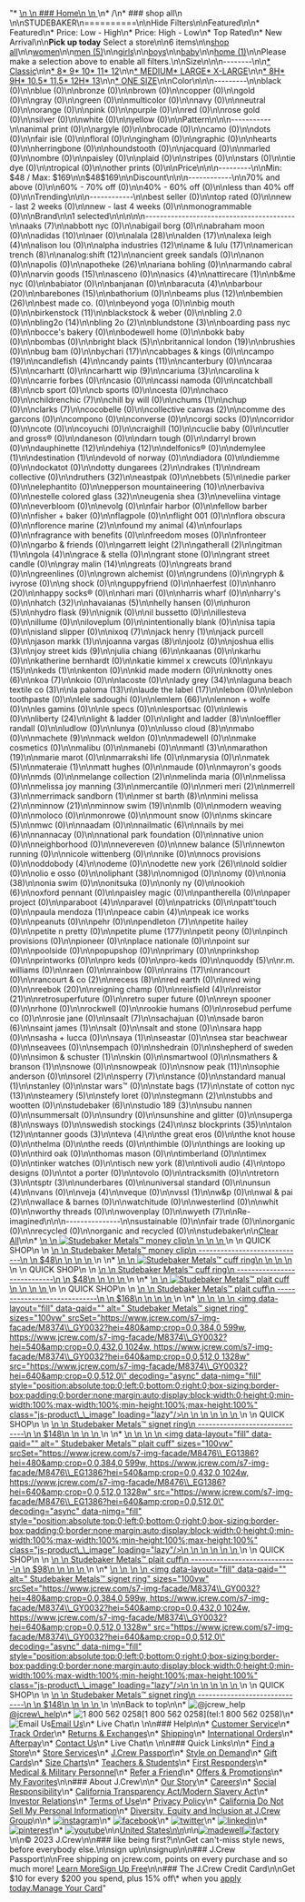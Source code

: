"*   [\n    \n    ### Home\n    \n    ](/)\n*   /\n*   ### shop all\n    \n\nSTUDEBAKER\n==========\n\nHide Filters\n\nFeatured\n\n*   Featured\n*   Price: Low - High\n*   Price: High - Low\n*   Top Rated\n*   New Arrival\n\n**Pick up today** Select a store\n\n6 items\n\n[shop all](/all/?crawl=no)\n\n[women](/all/womens?crawl=no)\n\n[men (5)](/all/mens?crawl=no)\n\n[girls](/all/girls?crawl=no)\n\n[boys](/all/boys?crawl=no)\n\n[baby](/all/baby?crawl=no)\n\n[home (1)](/all/home?crawl=no)\n\nPlease make a selection above to enable all filters.\n\nSize\n\n\n--------\n\n[*   Classic](/all/?brand=STUDEBAKER&crawl=no&fit=Classic)\n\n[*   8](/all/?brand=STUDEBAKER&crawl=no&size=8)[*   9](/all/?brand=STUDEBAKER&crawl=no&size=9)[*   10](/all/?brand=STUDEBAKER&crawl=no&size=10)[*   11](/all/?brand=STUDEBAKER&crawl=no&size=11)[*   12](/all/?brand=STUDEBAKER&crawl=no&size=12)\n\n[*   MEDIUM](/all/?brand=STUDEBAKER&crawl=no&size=MEDIUM)[*   LARGE](/all/?brand=STUDEBAKER&crawl=no&size=LARGE)[*   X-LARGE](/all/?brand=STUDEBAKER&crawl=no&size=X-LARGE)\n\n[*   8H](/all/?brand=STUDEBAKER&crawl=no&size=8H)[*   9H](/all/?brand=STUDEBAKER&crawl=no&size=9H)[*   10.5](/all/?brand=STUDEBAKER&crawl=no&size=10.5)[*   11.5](/all/?brand=STUDEBAKER&crawl=no&size=11.5)[*   12H](/all/?brand=STUDEBAKER&crawl=no&size=12H%20MEDIUM)[*   13](/all/?brand=STUDEBAKER&crawl=no&size=13)\n\n[*   ONE SIZE](/all/?brand=STUDEBAKER&crawl=no&size=ONE%20SIZE)\n\nColor\n\n\n---------\n\nblack (0)\n\nblue (0)\n\nbronze (0)\n\nbrown (0)\n\ncopper (0)\n\ngold (0)\n\ngray (0)\n\ngreen (0)\n\nmulticolor (0)\n\nnavy (0)\n\nneutral (0)\n\norange (0)\n\npink (0)\n\npurple (0)\n\nred (0)\n\nrose gold (0)\n\nsilver (0)\n\nwhite (0)\n\nyellow (0)\n\nPattern\n\n\n-----------\n\nanimal print (0)\n\nargyle (0)\n\nbrocade (0)\n\ncamo (0)\n\ndots (0)\n\nfair isle (0)\n\nfloral (0)\n\ngingham (0)\n\ngraphic (0)\n\nhearts (0)\n\nherringbone (0)\n\nhoundstooth (0)\n\njacquard (0)\n\nmarled (0)\n\nombre (0)\n\npaisley (0)\n\nplaid (0)\n\nstripes (0)\n\nstars (0)\n\ntie dye (0)\n\ntropical (0)\n\nother prints (0)\n\nPrice\n\n\n---------\n\nMin: $48 / Max: $169\n\n$48$169\n\nDiscount\n\n\n------------\n\n70% and above (0)\n\n60% - 70% off (0)\n\n40% - 60% off (0)\n\nless than 40% off (0)\n\nTrending\n\n\n------------\n\nbest seller (0)\n\ntop rated (0)\n\nnew - last 2 weeks (0)\n\nnew - last 4 weeks (0)\n\nmonogrammable (0)\n\nBrand\n\n1 selected[](/all/?crawl=no)\n\n\n\n\n-----------------------------------------\n\n[](/all/?brand=AAKS,STUDEBAKER&crawl=no)aaks (7)\n\nabbott nyc (0)\n\nabigail borg (0)\n\nabraham moon (0)\n\n[](/all/?brand=ADIDAS,STUDEBAKER&crawl=no)adidas (10)\n\naer (0)\n\n[](/all/?brand=ALALA,STUDEBAKER&crawl=no)alala (28)\n\n[](/all/?brand=ALDEN,STUDEBAKER&crawl=no)alden (17)\n\n[](/all/?brand=ALEXA%20LEIGH,STUDEBAKER&crawl=no)alexa leigh (4)\n\nalison lou (0)\n\n[](/all/?brand=ALPHA%20INDUSTRIES,STUDEBAKER&crawl=no)alpha industries (12)\n\n[](/all/?brand=AME%20%26%20LULU,STUDEBAKER&crawl=no)ame & lulu (17)\n\n[](/all/?brand=AMERICAN%20TRENCH,STUDEBAKER&crawl=no)american trench (8)\n\n[](/all/?brand=ANALOG%3ASHIFT,STUDEBAKER&crawl=no)analog:shift (12)\n\nancient greek sandals (0)\n\nanon (0)\n\napolis (0)\n\n[](/all/?brand=APOTHEKE,STUDEBAKER&crawl=no)apotheke (26)\n\nariana bohling (0)\n\narmando cabral (0)\n\n[](/all/?brand=ARVIN%20GOODS,STUDEBAKER&crawl=no)arvin goods (15)\n\nasceno (0)\n\n[](/all/?brand=ASICS,STUDEBAKER&crawl=no)asics (4)\n\n[](/all/?brand=ATTIRECARE,STUDEBAKER&crawl=no)attirecare (1)\n\nb&me nyc (0)\n\nbabiator (0)\n\nbanjanan (0)\n\n[](/all/?brand=BARACUTA,STUDEBAKER&crawl=no)baracuta (4)\n\n[](/all/?brand=BARBOUR,STUDEBAKER&crawl=no)barbour (20)\n\n[](/all/?brand=BAREBONES,STUDEBAKER&crawl=no)barebones (15)\n\nbathorium (0)\n\n[](/all/?brand=BEAMS%20PLUS,STUDEBAKER&crawl=no)beams plus (12)\n\n[](/all/?brand=BEMBIEN,STUDEBAKER&crawl=no)bembien (26)\n\nbest made co. (0)\n\nbeyond yoga (0)\n\nbig mouth (0)\n\n[](/all/?brand=Birkenstock,STUDEBAKER&crawl=no)birkenstock (11)\n\nblackstock & weber (0)\n\nbling 2.0 (0)\n\n[](/all/?brand=BLING2O,STUDEBAKER&crawl=no)bling2o (14)\n\n[](/all/?brand=BLING%202o,STUDEBAKER&crawl=no)bling 2o (2)\n\n[](/all/?brand=BLUNDSTONE,STUDEBAKER&crawl=no)blundstone (3)\n\nboarding pass nyc (0)\n\nbocce's bakery (0)\n\nbodewell home (0)\n\nbokk baby (0)\n\nbombas (0)\n\n[](/all/?brand=BRIGHT%20BLACK,STUDEBAKER&crawl=no)bright black (5)\n\n[](/all/?brand=BRITANNICAL%20LONDON,STUDEBAKER&crawl=no)britannical london (19)\n\nbrushies (0)\n\nbug bam (0)\n\n[](/all/?brand=BYCHARI,STUDEBAKER&crawl=no)bychari (17)\n\ncabbages & kings (0)\n\n[](/all/?brand=CAMPO,STUDEBAKER&crawl=no)campo (19)\n\n[](/all/?brand=CANDLEFISH,STUDEBAKER&crawl=no)candlefish (4)\n\n[](/all/?brand=CANDY%20PAINTS,STUDEBAKER&crawl=no)candy paints (11)\n\ncanterbury (0)\n\n[](/all/?brand=CARAA,STUDEBAKER&crawl=no)caraa (5)\n\ncarhartt (0)\n\n[](/all/?brand=CARHARTT%20WIP,STUDEBAKER&crawl=no)carhartt wip (9)\n\n[](/all/?brand=CARIUMA,STUDEBAKER&crawl=no)cariuma (3)\n\ncarolina k (0)\n\ncarrie forbes (0)\n\ncasio (0)\n\ncassi namoda (0)\n\n[](/all/?brand=CATCHBALL,STUDEBAKER&crawl=no)catchball (8)\n\ncb sport (0)\n\ncb sports (0)\n\ncesta (0)\n\nchaco (0)\n\n[](/all/?brand=CHILDRENCHIC,STUDEBAKER&crawl=no)childrenchic (7)\n\nchill by will (0)\n\n[](/all/?brand=CHUMS,STUDEBAKER&crawl=no)chums (1)\n\nchup (0)\n\n[](/all/?brand=CLARKS,STUDEBAKER&crawl=no)clarks (7)\n\ncocobelle (0)\n\n[](/all/?brand=COLLECTIVE%20CANVAS,STUDEBAKER&crawl=no)collective canvas (2)\n\ncomme des garcons (0)\n\ncompono (0)\n\nconverse (0)\n\ncorgi socks (0)\n\ncorridor (0)\n\ncote (0)\n\ncoyuchi (0)\n\n[](/all/?brand=CRAIGHILL,STUDEBAKER&crawl=no)craighill (10)\n\ncuclie baby (0)\n\ncutler and gross® (0)\n\ndaneson (0)\n\ndarn tough (0)\n\ndarryl brown (0)\n\n[](/all/?brand=DAUPHINETTE,STUDEBAKER&crawl=no)dauphinette (12)\n\n[](/all/?brand=DEHIYA,STUDEBAKER&crawl=no)dehiya (12)\n\ndelfonics® (0)\n\n[](/all/?brand=DEMYLEE,STUDEBAKER&crawl=no)demylee (1)\n\n[](/all/?brand=DESTINATION,STUDEBAKER&crawl=no)destination (1)\n\ndevold of norway (0)\n\ndiadora (0)\n\ndiemme (0)\n\ndockatot (0)\n\n[](/all/?brand=DOTTY%20DUNGAREES,STUDEBAKER&crawl=no)dotty dungarees (2)\n\n[](/all/?brand=DRAKES,STUDEBAKER&crawl=no)drakes (1)\n\ndream collective (0)\n\n[](/all/?brand=DRUTHERS,STUDEBAKER&crawl=no)druthers (32)\n\neastpak (0)\n\n[](/all/?brand=EBBETS,STUDEBAKER&crawl=no)ebbets (5)\n\nedie parker (0)\n\nelephantito (0)\n\n[](/all/?brand=EPPERSON%20MOUNTAINEERING,STUDEBAKER&crawl=no)epperson mountaineering (10)\n\nerbaviva (0)\n\n[](/all/?brand=ESTELLE%20COLORED%20GLASS,STUDEBAKER&crawl=no)estelle colored glass (32)\n\n[](/all/?brand=EUGENIA%20SHEA,STUDEBAKER&crawl=no)eugenia shea (3)\n\neveliina vintage (0)\n\neverbloom (0)\n\nevolg (0)\n\nfair harbor (0)\n\nfellow barber (0)\n\nfisher + baker (0)\n\nflagpole (0)\n\nflight 001 (0)\n\nflora obscura (0)\n\n[](/all/?brand=FLORENCE%20MARINE,STUDEBAKER&crawl=no)florence marine (2)\n\n[](/all/?brand=FOUND%20MY%20ANIMAL,STUDEBAKER&crawl=no)found my animal (4)\n\nfourlaps (0)\n\nfragrance with benefits (0)\n\nfreedom moses (0)\n\nfronteer (0)\n\ngarbo & friends (0)\n\n[](/all/?brand=GARRETT%20LEIGHT,STUDEBAKER&crawl=no)garrett leight (2)\n\n[](/all/?brand=GATHERALL,STUDEBAKER&crawl=no)gatherall (2)\n\n[](/all/?brand=GITMAN,STUDEBAKER&crawl=no)gitman (1)\n\n[](/all/?brand=GOLA,STUDEBAKER&crawl=no)gola (4)\n\ngrace & stella (0)\n\ngrant stone (0)\n\ngrant street candle (0)\n\n[](/all/?brand=GRAY%20MALIN,STUDEBAKER&crawl=no)gray malin (14)\n\ngreats (0)\n\ngreats brand (0)\n\ngreenlines (0)\n\ngrown alchemist (0)\n\ngrundens (0)\n\ngryph & ivyrose (0)\n\ng shock (0)\n\nguppyfriend (0)\n\nhaerfest (0)\n\n[](/all/?brand=HANRO,STUDEBAKER&crawl=no)hanro (20)\n\nhappy socks® (0)\n\nhari mari (0)\n\nharris wharf (0)\n\nharry's (0)\n\n[](/all/?brand=HATCH,STUDEBAKER&crawl=no)hatch (32)\n\n[](/all/?brand=HAVAIANAS,STUDEBAKER&crawl=no)havaianas (5)\n\nhelly hansen (0)\n\n[](/all/?brand=HURON,STUDEBAKER&crawl=no)huron (5)\n\n[](/all/?brand=HYDRO%20FLASK,STUDEBAKER&crawl=no)hydro flask (9)\n\nignik (0)\n\nil bussetto (0)\n\nillesteva (0)\n\nillume (0)\n\niloveplum (0)\n\nintentionally blank (0)\n\nisa tapia (0)\n\nisland slipper (0)\n\n[](/all/?brand=IXOQ,STUDEBAKER&crawl=no)ixoq (7)\n\n[](/all/?brand=JACK%20HENRY,STUDEBAKER&crawl=no)jack henry (1)\n\njack purcell (0)\n\n[](/all/?brand=JASON%20MARKK,STUDEBAKER&crawl=no)jason markk (1)\n\n[](/all/?brand=JOANNA%20VARGAS,STUDEBAKER&crawl=no)joanna vargas (8)\n\njoolz (0)\n\n[](/all/?brand=JOSHUA%20ELLIS,STUDEBAKER&crawl=no)joshua ellis (3)\n\n[](/all/?brand=JOY%20STREET%20KIDS,STUDEBAKER&crawl=no)joy street kids (9)\n\n[](/all/?brand=Julia%20Chiang,STUDEBAKER&crawl=no)julia chiang (6)\n\nkaanas (0)\n\nkarhu (0)\n\nkatherine bernhardt (0)\n\nkatie kimmel x crewcuts (0)\n\n[](/all/?brand=KAYU,STUDEBAKER&crawl=no)kayu (15)\n\n[](/all/?brand=KEDS,STUDEBAKER&crawl=no)keds (1)\n\nkenton (0)\n\nkid made modern (0)\n\n[](/all/?brand=KNOTTY%20ONES,STUDEBAKER&crawl=no)knotty ones (6)\n\n[](/all/?brand=KOA,STUDEBAKER&crawl=no)koa (7)\n\nkoio (0)\n\nlacoste (0)\n\n[](/all/?brand=LADY%20GREY,STUDEBAKER&crawl=no)lady grey (34)\n\n[](/all/?brand=LAGUNA%20BEACH%20TEXTILE%20CO,STUDEBAKER&crawl=no)laguna beach textile co (3)\n\n[](/all/?brand=LA%20PALOMA,STUDEBAKER&crawl=no)la paloma (13)\n\n[](/all/?brand=LAUDE%20THE%20LABEL,STUDEBAKER&crawl=no)laude the label (17)\n\nlebon (0)\n\nlebon toothpaste (0)\n\nlele sadoughi (0)\n\n[](/all/?brand=LEMLEM,STUDEBAKER&crawl=no)lemlem (66)\n\nlennon + wolfe (0)\n\nles gamins (0)\n\nle specs (0)\n\nlesportsac (0)\n\nlewis (0)\n\n[](/all/?brand=LIBERTY,STUDEBAKER&crawl=no)liberty (24)\n\nlight & ladder (0)\n\n[](/all/?brand=LIGHT%20AND%20LADDER,STUDEBAKER&crawl=no)light and ladder (8)\n\nloeffler randall (0)\n\nludlow (0)\n\nlunya (0)\n\n[](/all/?brand=LUSSO%20CLOUD,STUDEBAKER&crawl=no)lusso cloud (8)\n\nmabo (0)\n\n[](/all/?brand=MACHETE,STUDEBAKER&crawl=no)machete (9)\n\nmack weldon (0)\n\nmadewell (0)\n\nmake cosmetics (0)\n\nmalibu (0)\n\nmanebi (0)\n\n[](/all/?brand=MANTL,STUDEBAKER&crawl=no)mantl (3)\n\n[](/all/?brand=MARATHON,STUDEBAKER&crawl=no)marathon (19)\n\nmarie marot (0)\n\nmarrakshi life (0)\n\nmarysia (0)\n\n[](/all/?brand=MATEK,STUDEBAKER&crawl=no)matek (5)\n\n[](/all/?brand=MATERAIE,STUDEBAKER&crawl=no)materaie (1)\n\nmatt hughes (0)\n\nmaude (0)\n\nmayron's goods (0)\n\nmds (0)\n\n[](/all/?brand=MELANGE%20COLLECTION,STUDEBAKER&crawl=no)melange collection (2)\n\nmelinda maria (0)\n\nmelissa (0)\n\n[](/all/?brand=MELISSA%20JOY%20MANNING,STUDEBAKER&crawl=no)melissa joy manning (3)\n\nmercantile (0)\n\n[](/all/?brand=MERI%20MERI,STUDEBAKER&crawl=no)meri meri (2)\n\n[](/all/?brand=MERRELL,STUDEBAKER&crawl=no)merrell (3)\n\n[](/all/?brand=MERRIMACK%20SANDBORN,STUDEBAKER&crawl=no)merrimack sandborn (1)\n\n[](/all/?brand=MER%20ST%20BARTH,STUDEBAKER&crawl=no)mer st barth (8)\n\n[](/all/?brand=MINI%20MELISSA,STUDEBAKER&crawl=no)mini melissa (2)\n\n[](/all/?brand=MINNOW,STUDEBAKER&crawl=no)minnow (21)\n\n[](/all/?brand=MINNOW%20SWIM,STUDEBAKER&crawl=no)minnow swim (19)\n\nmlb (0)\n\nmodern weaving (0)\n\nmoloco (0)\n\nmonrowe (0)\n\nmount snow (0)\n\n[](/all/?brand=MS%20SKINCARE,STUDEBAKER&crawl=no)ms skincare (5)\n\nmwc (0)\n\nnaadam (0)\n\n[](/all/?brand=NAILMATIC,STUDEBAKER&crawl=no)nailmatic (6)\n\n[](/all/?brand=NAILS%20BY%20MEI,STUDEBAKER&crawl=no)nails by mei (6)\n\nnannacay (0)\n\nnational park foundation (0)\n\nnative union (0)\n\nneighborhood (0)\n\nnevereven (0)\n\n[](/all/?brand=New%20Balance,STUDEBAKER&crawl=no)new balance (5)\n\nnewton running (0)\n\nnicole wittenberg (0)\n\nnike (0)\n\nnocs provisions (0)\n\n[](/all/?brand=ODDOBODY,STUDEBAKER&crawl=no)oddobody (4)\n\nodeme (0)\n\n[](/all/?brand=ODETTE%20NEW%20YORK,STUDEBAKER&crawl=no)odette new york (26)\n\nold soldier (0)\n\nolio e osso (0)\n\n[](/all/?brand=OLIPHANT,STUDEBAKER&crawl=no)oliphant (38)\n\nomnigod (0)\n\nomy (0)\n\n[](/all/?brand=ONIA,STUDEBAKER&crawl=no)onia (38)\n\nonia swim (0)\n\nonitsuka (0)\n\nonly ny (0)\n\n[](/all/?brand=OOKIOH,STUDEBAKER&crawl=no)ookioh (6)\n\noxford pennant (0)\n\npaisley magic (0)\n\npantherella (0)\n\npaper project (0)\n\n[](/all/?brand=PARABOOT,STUDEBAKER&crawl=no)paraboot (4)\n\nparavel (0)\n\npatricks (0)\n\npatt'touch (0)\n\n[](/all/?brand=PAULA%20MENDOZA,STUDEBAKER&crawl=no)paula mendoza (1)\n\n[](/all/?brand=PEACE%20CABIN,STUDEBAKER&crawl=no)peace cabin (4)\n\npeak ice works (0)\n\npeanuts (0)\n\npehr (0)\n\n[](/all/?brand=PENDLETON,STUDEBAKER&crawl=no)pendleton (7)\n\npetite hailey (0)\n\npetite n pretty (0)\n\n[](/all/?brand=PETITE%20PLUME,STUDEBAKER&crawl=no)petite plume (177)\n\npetit peony (0)\n\npinch provisions (0)\n\npioneer (0)\n\nplace nationale (0)\n\npoint sur (0)\n\npoolside (0)\n\npopupshop (0)\n\nprimary (0)\n\nprinkshop (0)\n\nprintworks (0)\n\npro keds (0)\n\npro-keds (0)\n\n[](/all/?brand=QUODDY,STUDEBAKER&crawl=no)quoddy (5)\n\nr.m. williams (0)\n\nraen (0)\n\nrainbow (0)\n\n[](/all/?brand=RAINS,STUDEBAKER&crawl=no)rains (17)\n\nrancourt (0)\n\n[](/all/?brand=RANCOURT%20%26%20CO,STUDEBAKER&crawl=no)rancourt & co (2)\n\n[](/all/?brand=RECESS,STUDEBAKER&crawl=no)recess (8)\n\nred earth (0)\n\nred wing (0)\n\n[](/all/?brand=REEBOK,STUDEBAKER&crawl=no)reebok (20)\n\nreigning champ (0)\n\n[](/all/?brand=REISFIELD,STUDEBAKER&crawl=no)reisfield (4)\n\n[](/all/?brand=REISTOR,STUDEBAKER&crawl=no)reistor (21)\n\nretrosuperfuture (0)\n\nretro super future (0)\n\nreyn spooner (0)\n\nrhone (0)\n\nrockwell (0)\n\nrookie humans (0)\n\nrosebud perfume co (0)\n\nrosie jane (0)\n\n[](/all/?brand=SAALT,STUDEBAKER&crawl=no)saalt (7)\n\nsachajuan (0)\n\n[](/all/?brand=SADE%20BARON,STUDEBAKER&crawl=no)sade baron (6)\n\n[](/all/?brand=SAINT%20JAMES,STUDEBAKER&crawl=no)saint james (1)\n\nsalt (0)\n\nsalt and stone (0)\n\nsara happ (0)\n\nsasha + lucca (0)\n\n[](/all/?brand=SAYA,STUDEBAKER&crawl=no)saya (1)\n\nseastar (0)\n\nsea star beachwear (0)\n\nseavees (0)\n\nsempach (0)\n\nshedrain (0)\n\nshepherd of sweden (0)\n\n[](/all/?brand=SIMON%20%26%20SCHUSTER,STUDEBAKER&crawl=no)simon & schuster (1)\n\nskin (0)\n\nsmartwool (0)\n\n[](/all/?brand=SMATHERS%20%26%20BRANSON,STUDEBAKER&crawl=no)smathers & branson (1)\n\nsnowe (0)\n\nsnowpeak (0)\n\n[](/all/?brand=SNOW%20PEAK,STUDEBAKER&crawl=no)snow peak (11)\n\nsophie anderson (0)\n\n[](/all/?brand=SOREL,STUDEBAKER&crawl=no)sorel (2)\n\n[](/all/?brand=SPERRY,STUDEBAKER&crawl=no)sperry (7)\n\nstance (0)\n\n[](/all/?brand=STANDARD%20MANUAL,STUDEBAKER&crawl=no)standard manual (1)\n\nstanley (0)\n\nstar wars™ (0)\n\n[](/all/?brand=STATE%20BAGS,STUDEBAKER&crawl=no)state bags (17)\n\n[](/all/?brand=STATE%20OF%20COTTON%20NYC,STUDEBAKER&crawl=no)state of cotton nyc (13)\n\n[](/all/?brand=STEAMERY,STUDEBAKER&crawl=no)steamery (5)\n\nstefy loret (0)\n\n[](/all/?brand=STEGMANN,STUDEBAKER&crawl=no)stegmann (2)\n\nstubbs and wootten (0)\n\n[](/all/?crawl=no)studebaker (6)\n\n[](/all/?brand=STUDEBAKER,STUDIO%20189&crawl=no)studio 189 (3)\n\nsubu nannen (0)\n\nsummersalt (0)\n\nsundry (0)\n\nsunshine and glitter (0)\n\n[](/all/?brand=STUDEBAKER,SUPERGA&crawl=no)superga (8)\n\nsways (0)\n\n[](/all/?brand=STUDEBAKER,SWEDISH%20STOCKINGS&crawl=no)swedish stockings (24)\n\n[](/all/?brand=STUDEBAKER,SZ%20BLOCKPRINTS&crawl=no)sz blockprints (35)\n\n[](/all/?brand=STUDEBAKER,TALON&crawl=no)talon (12)\n\n[](/all/?brand=STUDEBAKER,TANNER%20GOODS&crawl=no)tanner goods (3)\n\n[](/all/?brand=STUDEBAKER,TEVA&crawl=no)teva (4)\n\nthe great eros (0)\n\nthe knot house (0)\n\nthelma (0)\n\nthe reeds (0)\n\nthimble (0)\n\nthings are looking up (0)\n\nthird oak (0)\n\nthomas mason (0)\n\ntimberland (0)\n\ntimex (0)\n\ntinker watches (0)\n\n[](/all/?brand=STUDEBAKER,TISCH%20NEW%20YORK&crawl=no)tisch new york (8)\n\n[](/all/?brand=STUDEBAKER,TIVOLI%20AUDIO&crawl=no)tivoli audio (4)\n\ntopo designs (0)\n\ntot a porter (0)\n\ntovolo (0)\n\ntracksmith (0)\n\n[](/all/?brand=STUDEBAKER,TRETORN&crawl=no)tretorn (3)\n\n[](/all/?brand=STUDEBAKER,TSPTR&crawl=no)tsptr (3)\n\nunderbares (0)\n\nuniversal standard (0)\n\n[](/all/?brand=STUDEBAKER,UNSUN&crawl=no)unsun (4)\n\nvans (0)\n\n[](/all/?brand=STUDEBAKER,VEJA&crawl=no)veja (4)\n\nveque (0)\n\n[](/all/?brand=STUDEBAKER,VSSL&crawl=no)vssl (1)\n\nw&p (0)\n\n[](/all/?brand=STUDEBAKER,WAL%20%26%20PAI&crawl=no)wal & pai (2)\n\nwallace & barnes (0)\n\nwatchitude (0)\n\nwesterlind (0)\n\nwhit (0)\n\nworthy threads (0)\n\nwovenplay (0)\n\n[](/all/?brand=STUDEBAKER,WYETH&crawl=no)wyeth (7)\n\nRe-imagined\n\n\n---------------\n\nsustainable (0)\n\nfair trade (0)\n\norganic (0)\n\nrecycled (0)\n\norganic and recycled (0)\n\nstudebaker[](/all/?crawl=no)\n\n[Clear All](/all/?crawl=no)\n\n*   [\n    \n    ![ Studebaker Metals™ money clip](https://www.jcrew.com/s7-img-facade/M8375_EG1386?hei=640&crop=0,0,512,0)\n    \n    \n    \n    ](/p/mens/categories/accessories/bags/wallets/studebaker-metals-money-clip/M8375?display=standard&fit=Classic&color_name=brass&colorProductCode=M8375)\n    \n    QUICK SHOP\n    \n    [\n    \n    Studebaker Metals™ money clip\n    -----------------------------\n    \n    $48\n    \n    \n    \n    ](/p/mens/categories/accessories/bags/wallets/studebaker-metals-money-clip/M8375?display=standard&fit=Classic&color_name=brass&colorProductCode=M8375)\n    \n*   [\n    \n    ![ Studebaker Metals™ cuff ring](https://www.jcrew.com/s7-img-facade/M8478_GY0032?hei=640&crop=0,0,512,0)\n    \n    \n    \n    ](/p/mens/categories/accessories/more-accessories/necessary-extras/studebaker-metals-cuff-ring/M8478?display=standard&fit=Classic&color_name=silver&colorProductCode=M8478)\n    \n    QUICK SHOP\n    \n    [\n    \n    Studebaker Metals™ cuff ring\n    ----------------------------\n    \n    $48\n    \n    \n    \n    ](/p/mens/categories/accessories/more-accessories/necessary-extras/studebaker-metals-cuff-ring/M8478?display=standard&fit=Classic&color_name=silver&colorProductCode=M8478)\n    \n*   [\n    \n    ![ Studebaker Metals™ plait cuff](https://www.jcrew.com/s7-img-facade/M8477_GY0032?hei=640&crop=0,0,512,0)\n    \n    \n    \n    ](/p/mens/categories/accessories/more-accessories/watches-and-bracelets/studebaker-metals-plait-cuff/M8477?display=standard&fit=Classic&color_name=silver&colorProductCode=M8477)\n    \n    QUICK SHOP\n    \n    [\n    \n    Studebaker Metals™ plait cuff\n    -----------------------------\n    \n    $168\n    \n    \n    \n    ](/p/mens/categories/accessories/more-accessories/watches-and-bracelets/studebaker-metals-plait-cuff/M8477?display=standard&fit=Classic&color_name=silver&colorProductCode=M8477)\n    \n*   [\n    \n    ![ Studebaker Metals™ signet ring](data:image/gif;base64,R0lGODlhAQABAIAAAAAAAP///yH5BAEAAAAALAAAAAABAAEAAAIBRAA7)\n    \n    <img data-layout=\"fill\" data-qaid=\"\" alt=\" Studebaker Metals™ signet ring\" sizes=\"100vw\" srcSet=\"https://www.jcrew.com/s7-img-facade/M8374\\_GY0032?hei=480&amp;crop=0,0,384,0 599w, https://www.jcrew.com/s7-img-facade/M8374\\_GY0032?hei=540&amp;crop=0,0,432,0 1024w, https://www.jcrew.com/s7-img-facade/M8374\\_GY0032?hei=640&amp;crop=0,0,512,0 1328w\" src=\"https://www.jcrew.com/s7-img-facade/M8374\\_GY0032?hei=640&amp;crop=0,0,512,0\" decoding=\"async\" data-nimg=\"fill\" style=\"position:absolute;top:0;left:0;bottom:0;right:0;box-sizing:border-box;padding:0;border:none;margin:auto;display:block;width:0;height:0;min-width:100%;max-width:100%;min-height:100%;max-height:100%\" class=\"js-product\\_\\_image\" loading=\"lazy\"/>\n    \n    \n    \n    \n    \n    ](/p/mens/categories/accessories/more-accessories/necessary-extras/studebaker-metals-signet-ring/M8374?display=standard&fit=Classic&color_name=silver&colorProductCode=M8374)\n    \n    QUICK SHOP\n    \n    [\n    \n    Studebaker Metals™ signet ring\n    ------------------------------\n    \n    $148\n    \n    \n    \n    ](/p/mens/categories/accessories/more-accessories/necessary-extras/studebaker-metals-signet-ring/M8374?display=standard&fit=Classic&color_name=silver&colorProductCode=M8374)\n    \n*   [\n    \n    ![ Studebaker Metals™ plait cuff](data:image/gif;base64,R0lGODlhAQABAIAAAAAAAP///yH5BAEAAAAALAAAAAABAAEAAAIBRAA7)\n    \n    <img data-layout=\"fill\" data-qaid=\"\" alt=\" Studebaker Metals™ plait cuff\" sizes=\"100vw\" srcSet=\"https://www.jcrew.com/s7-img-facade/M8476\\_EG1386?hei=480&amp;crop=0,0,384,0 599w, https://www.jcrew.com/s7-img-facade/M8476\\_EG1386?hei=540&amp;crop=0,0,432,0 1024w, https://www.jcrew.com/s7-img-facade/M8476\\_EG1386?hei=640&amp;crop=0,0,512,0 1328w\" src=\"https://www.jcrew.com/s7-img-facade/M8476\\_EG1386?hei=640&amp;crop=0,0,512,0\" decoding=\"async\" data-nimg=\"fill\" style=\"position:absolute;top:0;left:0;bottom:0;right:0;box-sizing:border-box;padding:0;border:none;margin:auto;display:block;width:0;height:0;min-width:100%;max-width:100%;min-height:100%;max-height:100%\" class=\"js-product\\_\\_image\" loading=\"lazy\"/>\n    \n    \n    \n    \n    \n    ](/p/mens/categories/accessories/more-accessories/watches-and-bracelets/studebaker-metals-plait-cuff/M8476?display=standard&fit=Classic&color_name=brass&colorProductCode=M8476)\n    \n    QUICK SHOP\n    \n    [\n    \n    Studebaker Metals™ plait cuff\n    -----------------------------\n    \n    $98\n    \n    \n    \n    ](/p/mens/categories/accessories/more-accessories/watches-and-bracelets/studebaker-metals-plait-cuff/M8476?display=standard&fit=Classic&color_name=brass&colorProductCode=M8476)\n    \n*   [\n    \n    ![ Studebaker Metals™ signet ring](data:image/gif;base64,R0lGODlhAQABAIAAAAAAAP///yH5BAEAAAAALAAAAAABAAEAAAIBRAA7)\n    \n    <img data-layout=\"fill\" data-qaid=\"\" alt=\" Studebaker Metals™ signet ring\" sizes=\"100vw\" srcSet=\"https://www.jcrew.com/s7-img-facade/M8374\\_GY0032?hei=480&amp;crop=0,0,384,0 599w, https://www.jcrew.com/s7-img-facade/M8374\\_GY0032?hei=540&amp;crop=0,0,432,0 1024w, https://www.jcrew.com/s7-img-facade/M8374\\_GY0032?hei=640&amp;crop=0,0,512,0 1328w\" src=\"https://www.jcrew.com/s7-img-facade/M8374\\_GY0032?hei=640&amp;crop=0,0,512,0\" decoding=\"async\" data-nimg=\"fill\" style=\"position:absolute;top:0;left:0;bottom:0;right:0;box-sizing:border-box;padding:0;border:none;margin:auto;display:block;width:0;height:0;min-width:100%;max-width:100%;min-height:100%;max-height:100%\" class=\"js-product\\_\\_image\" loading=\"lazy\"/>\n    \n    \n    \n    \n    \n    ](/p/mens/categories/accessories/more-accessories/necessary-extras/studebaker-metals-signet-ring/M8374?display=standard&fit=Classic&color_name=silver&colorProductCode=M8374)\n    \n    QUICK SHOP\n    \n    [\n    \n    Studebaker Metals™ signet ring\n    ------------------------------\n    \n    $148\n    \n    \n    \n    ](/p/mens/categories/accessories/more-accessories/necessary-extras/studebaker-metals-signet-ring/M8374?display=standard&fit=Classic&color_name=silver&colorProductCode=M8374)\n    \n\nBack to top\n\n*   ![@jcrew_help](/next-static/images/sidecar-modules/footer/twitter-2.svg)[@jcrew\\_help](https://twitter.com/jcrew_help)\n*   ![1 800 562 0258](/next-static/images/sidecar-modules/footer/phone-2.svg)[1 800 562 0258](tel:1 800 562 0258)\n*   ![Email Us](/next-static/images/sidecar-modules/footer/email.svg)[Email Us](mailto:help@jcrew.com)\n*   Live Chat\n    \n\n### Help\n\n*   [Customer Service](/help/customer-service)\n*   [Track Order](/help/order-status)\n*   [Returns & Exchanges](/help/returns-exchanges)\n*   [Shipping](/help/shipping-handling)\n*   [International Orders](/help/international-orders)\n*   [Afterpay](/afterpay-faq)\n*   [Contact Us](/help/contact-us)\n*   Live Chat\n    \n\n### Quick Links\n\n*   [Find a Store](https://stores.jcrew.com/search)\n*   [Store Services](/s/store-services)\n*   [J.Crew Passport](/s/rewards)\n*   [Style on Demand](/s/style-on-demand)\n*   [Gift Cards](/help/gift-card)\n*   [Size Charts](/r/size-charts)\n*   [Teachers & Students](/s/teacher-student-discount)\n*   [First Responders](/s/military-medical-first-responder-discount)\n*   [Medical & Military Personnel](/s/military-medical-first-responder-discount)\n*   [Refer a Friend](/share)\n*   [Offers & Promotions](/best-deals)\n*   [My Favorites](/favorites)\n\n### About J.Crew\n\n*   [Our Story](/s/aboutus)\n*   [Careers](https://jobs.jcrew.com)\n*   [Social Responsibility](/s/corporate-responsibility)\n*   [California Transparency Act/Modern Slavery Act](/s/CSR-california-transparency-act)\n*   [Investor Relations](https://investors.jcrew.com)\n*   [Terms of Use](/help/terms-of-use)\n*   [Privacy Policy](/help/privacy-policy)\n*   [California Do Not Sell My Personal Information](https://jcrew.clarip.com/dsr/create?brand=jcrew&type=3)\n*   [Diversity, Equity and Inclusion at J.Crew Group](/s/diversity-equity-inclusion)\n\n*   [![instagram](/next-static/images/sidecar-modules/footer/instagram-2.svg)](http://instagram.com/jcrew)\n*   [![facebook](/next-static/images/sidecar-modules/footer/facebook-2.svg)](https://www.facebook.com/jcrew)\n*   [![twitter](/next-static/images/sidecar-modules/footer/twitter-2.svg)](https://twitter.com/jcrew)\n*   [![linkedin](/next-static/images/sidecar-modules/footer/linkedin.svg)](https://www.linkedin.com/company/j-crew)\n*   [![pinterest](/next-static/images/sidecar-modules/footer/pinterest-2.svg)](http://pinterest.com/jcrew/)\n*   [![youtube](/next-static/images/sidecar-modules/footer/youtube-2.svg)](http://www.youtube.com/user/jcrewinsider)\n\n[United States\n\n](/r/context-chooser)\n\n[![madewell](/next-static/images/sidecar-modules/footer/madewell.svg)](https://www.madewell.com)[![factory](/next-static/images/sidecar-modules/navigation/jcrew-factory-logo-black.svg)](https://factory.jcrew.com)\n\n© 2023 J.Crew\n\n### like being first?\n\nGet can't-miss style news, before everybody else.\n\nsign up\n\nsignup\n\n### J.Crew Passport\n\nFree shipping on jcrew.com, points on every purchase and so much more! [Learn More](/s/rewards)[Sign Up Free](/?register=true)\n\n### The J.Crew Credit Card\n\nGet $10 for every $200 you spend, plus 15% off\\* when you [apply today.](/s/credit-card)[Manage Your Card](https://d.comenity.net/jcrew/)"